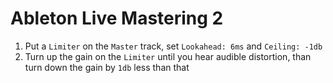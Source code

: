 # Ableton Live Mastering 2

1. Put a `Limiter` on the `Master` track, set `Lookahead: 6ms` and `Ceiling: -1db`
2. Turn up the gain on the `Limiter` until you hear audible distortion, than turn down the gain by `1db` less than that

